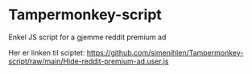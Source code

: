 # Tampermonkey-script
Enkel JS script for a gjemme reddit premium ad

Her er linken til sciptet: https://github.com/simenihlen/Tampermonkey-script/raw/main/Hide-reddit-premium-ad.user.js
